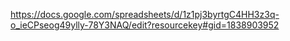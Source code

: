 https://docs.google.com/spreadsheets/d/1z1pj3byrtgC4HH3z3q-o_ieCPseog49ylly-78Y3NAQ/edit?resourcekey#gid=1838903952
